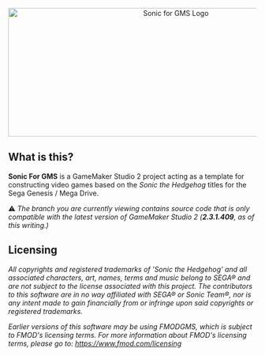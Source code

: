 <p align="center"><img src="https://github.com/VectorSatyr/sonic-gms2/blob/2.3/images/sonicgms-full-color-transparent.png" alt="Sonic for GMS Logo" width="664px" height="260px"/></p>

## What is this?

**Sonic For GMS** is a GameMaker Studio 2 project acting as a template for constructing video games based on the *Sonic the Hedgehog* titles for the Sega Genesis / Mega Drive.

:warning: *The branch you are currently viewing contains source code that is only compatible with the latest version of GameMaker Studio 2 (**2.3.1.409**,  as of this writing.)*

## Licensing

*All copyrights and registered trademarks of 'Sonic the Hedgehog' and all associated characters, art, names, terms and music belong to SEGA® and are not subject to the license associated with this project. The contributors to this software are in no way affiliated with SEGA® or Sonic Team®, nor is any intent made to gain financially from or infringe upon said copyrights or registered trademarks.*

*Earlier versions of this software may be using FMODGMS, which is subject to FMOD's licensing terms. For more information about FMOD's licensing terms, please go to: https://www.fmod.com/licensing*
